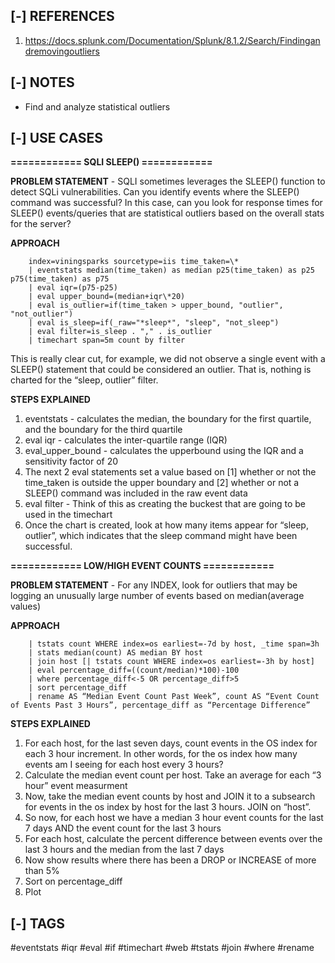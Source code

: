 <!---------------------------------------------------------------------------------
Copyright: (c) BLS OPS LLC.
This program is free software: you can redistribute it and/or modify
it under the terms of the GNU General Public License as published by
the Free Software Foundation, version 3.
This program is distributed in the hope that it will be useful,
but WITHOUT ANY WARRANTY; without even the implied warranty of
MERCHANTABILITY or FITNESS FOR A PARTICULAR PURPOSE. See the
GNU General Public License for more details.
You should have received a copy of the GNU General Public License
along with this program. If not, see <https://www.gnu.org/licenses/>.
--------------------------------------------------------------------------------->
## [-] REFERENCES

1. https://docs.splunk.com/Documentation/Splunk/8.1.2/Search/Findingandremovingoutliers


## [-] NOTES

- Find and analyze statistical outliers


## [-] USE CASES

__============ SQLI SLEEP() ============__

__PROBLEM STATEMENT__ - SQLI sometimes leverages the SLEEP() function to detect SQLi vulnerabilities. Can you identify events where the SLEEP() command was successful? In this case, can you look for response times for SLEEP() events/queries that are statistical outliers based on the overall stats for the server?

__APPROACH__ 

        index=viningsparks sourcetype=iis time_taken=\*
        | eventstats median(time_taken) as median p25(time_taken) as p25 p75(time_taken) as p75
        | eval iqr=(p75-p25)
        | eval upper_bound=(median+iqr\*20) 
        | eval is_outlier=if(time_taken > upper_bound, "outlier", "not_outlier")
        | eval is_sleep=if(_raw="*sleep*", "sleep", "not_sleep")
        | eval filter=is_sleep . "," . is_outlier
        | timechart span=5m count by filter

This is really clear cut, for example, we did  not observe a single event with a SLEEP() statement that could be considered an outlier. That is, nothing is charted for the “sleep, outlier” filter.

__STEPS EXPLAINED__

1. eventstats - calculates the median, the boundary for the first quartile, and the boundary for the third quartile
2. eval iqr - calculates the inter-quartile range (IQR)
3. eval_upper_bound - calculates the upperbound using the IQR and a sensitivity factor of 20
4. The next 2 eval statements set a value based on [1] whether or not the time_taken is outside the upper boundary and [2] whether or not a SLEEP() command was included in the raw event data
5. eval filter - Think of this as creating the buckest that are going to be used in the timechart
6. Once the chart is created, look at how many items appear for “sleep, outlier”, which indicates that the sleep command might have been successful.

__============ LOW/HIGH EVENT COUNTS ============__

__PROBLEM STATEMENT__ - For any INDEX, look for outliers that may be logging an unusually large number of events based on median(average values)

__APPROACH__ 

        | tstats count WHERE index=os earliest=-7d by host, _time span=3h
        | stats median(count) AS median BY host
        | join host [| tstats count WHERE index=os earliest=-3h by host]
        | eval percentage_diff=((count/median)*100)-100
        | where percentage_diff<-5 OR percentage_diff>5
        | sort percentage_diff
        | rename AS “Median Event Count Past Week”, count AS “Event Count of Events Past 3 Hours”, percentage_diff as “Percentage Difference”

__STEPS EXPLAINED__

1. For each host, for the last seven days, count events in the OS index for each 3 hour increment. In other words, for the os index how many events am I seeing for each host every 3 hours?
2. Calculate the median event count per host. Take an average for each “3 hour” event measurment
3. Now,  take the median event counts by host and JOIN it to a subsearch for events in the os index by host for the last 3 hours. JOIN on “host”.
4. So now, for each host we have a median 3 hour event counts for the last 7 days AND the event count for the last 3 hours
5. For each host, calculate the percent difference between events over the last 3 hours and the median from the last 7 days
6. Now show results where there has been a DROP or INCREASE of more than 5%
7. Sort on percentage_diff
8. Plot


## [-] TAGS

\#eventstats #iqr #eval #if #timechart #web #tstats #join #where #rename

